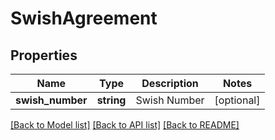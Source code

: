 # SwishAgreement

## Properties
Name | Type | Description | Notes
------------ | ------------- | ------------- | -------------
**swish_number** | **string** | Swish Number | [optional] 

[[Back to Model list]](../README.md#documentation-for-models) [[Back to API list]](../README.md#documentation-for-api-endpoints) [[Back to README]](../README.md)


